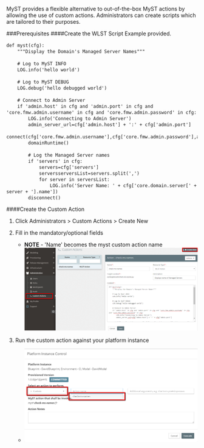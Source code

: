 MyST provides a flexible alternative to out-of-the-box MyST actions by allowing the use of custom actions. Administrators can create scripts which are tailored to their purposes.

###Prerequisites
####Create the WLST Script
Example provided.

```
def myst(cfg):
    """Display the Domain's Managed Server Names"""
    
    # Log to MyST INFO
    LOG.info('hello world')
    
    # Log to MyST DEBUG
    LOG.debug('hello debugged world')
    
    # Connect to Admin Server
    if 'admin.host' in cfg and 'admin.port' in cfg and 'core.fmw.admin.username' in cfg and 'core.fmw.admin.password' in cfg:
        LOG.info('Connecting to Admin Server')
        admin_server_url=cfg['admin.host'] + ':' + cfg['admin.port']
        connect(cfg['core.fmw.admin.username'],cfg['core.fmw.admin.password'],admin_server_url)
        domainRuntime()
        
        # Log the Managed Server names
        if 'servers' in cfg:
            servers=cfg['servers']
            serversserversList=servers.split(',')
            for server in serversList:
                LOG.info('Server Name: ' + cfg['core.domain.server[' + server + '].name'])
        disconnect()
```

####Create the Custom Action
1. Click Administrators > Custom Actions > Create New
1. Fill in the mandatory/optional fields
    * **NOTE** - 'Name' becomes the myst custom action name
![WebLogic Record](/platform-configuration/configure-myst-custom-action/create-custom-action.png)

1. Run the custom action against your platform instance
    * ![WebLogic Record](/platform-configuration/configure-myst-custom-action/run-custom-action.png)
